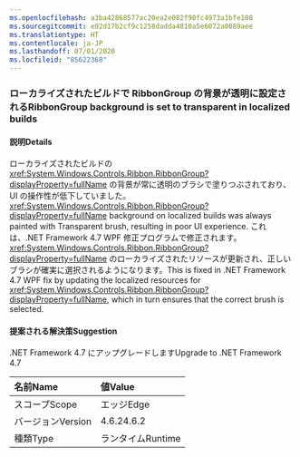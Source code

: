 ```yaml
---
ms.openlocfilehash: a3ba42868577ac20ea2e082f90fc4973a1bfe108
ms.sourcegitcommit: e02d17b2cf9c1258dadda4810a5e6072a0089aee
ms.translationtype: HT
ms.contentlocale: ja-JP
ms.lasthandoff: 07/01/2020
ms.locfileid: "85622368"
---
```

### <a name="ribbongroup-background-is-set-to-transparent-in-localized-builds"></a><span data-ttu-id="8f963-101">ローカライズされたビルドで RibbonGroup の背景が透明に設定される</span><span class="sxs-lookup"><span data-stu-id="8f963-101">RibbonGroup background is set to transparent in localized builds</span></span>

#### <a name="details"></a><span data-ttu-id="8f963-102">説明</span><span class="sxs-lookup"><span data-stu-id="8f963-102">Details</span></span>

<span data-ttu-id="8f963-103">ローカライズされたビルドの <xref:System.Windows.Controls.Ribbon.RibbonGroup?displayProperty=fullName> の背景が常に透明のブラシで塗りつぶされており、UI の操作性が低下していました。</span><span class="sxs-lookup"><span data-stu-id="8f963-103"><xref:System.Windows.Controls.Ribbon.RibbonGroup?displayProperty=fullName> background on localized builds was always painted with Transparent brush, resulting in poor UI experience.</span></span> <span data-ttu-id="8f963-104">これは、.NET Framework 4.7 WPF 修正プログラムで修正されます。<xref:System.Windows.Controls.Ribbon.RibbonGroup?displayProperty=fullName> のローカライズされたリソースが更新され、正しいブラシが確実に選択されるようになります。</span><span class="sxs-lookup"><span data-stu-id="8f963-104">This is fixed in .NET Framework 4.7 WPF fix by updating the localized resources for <xref:System.Windows.Controls.Ribbon.RibbonGroup?displayProperty=fullName>, which in turn ensures that the correct brush is selected.</span></span>

#### <a name="suggestion"></a><span data-ttu-id="8f963-105">提案される解決策</span><span class="sxs-lookup"><span data-stu-id="8f963-105">Suggestion</span></span>

<span data-ttu-id="8f963-106">.NET Framework 4.7 にアップグレードします</span><span class="sxs-lookup"><span data-stu-id="8f963-106">Upgrade to .NET Framework 4.7</span></span>

| <span data-ttu-id="8f963-107">名前</span><span class="sxs-lookup"><span data-stu-id="8f963-107">Name</span></span>    | <span data-ttu-id="8f963-108">値</span><span class="sxs-lookup"><span data-stu-id="8f963-108">Value</span></span>       |
|:--------|:------------|
| <span data-ttu-id="8f963-109">スコープ</span><span class="sxs-lookup"><span data-stu-id="8f963-109">Scope</span></span>   |<span data-ttu-id="8f963-110">エッジ</span><span class="sxs-lookup"><span data-stu-id="8f963-110">Edge</span></span>|
|<span data-ttu-id="8f963-111">バージョン</span><span class="sxs-lookup"><span data-stu-id="8f963-111">Version</span></span>|<span data-ttu-id="8f963-112">4.6.2</span><span class="sxs-lookup"><span data-stu-id="8f963-112">4.6.2</span></span>|
|<span data-ttu-id="8f963-113">種類</span><span class="sxs-lookup"><span data-stu-id="8f963-113">Type</span></span>|<span data-ttu-id="8f963-114">ランタイム</span><span class="sxs-lookup"><span data-stu-id="8f963-114">Runtime</span></span>|
